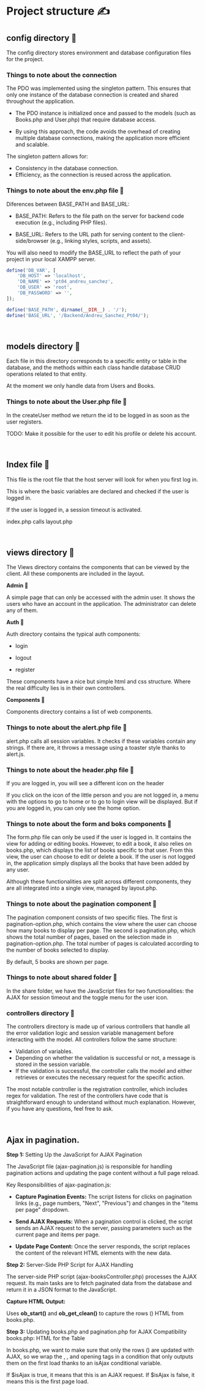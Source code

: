 # Project structure ✍️

## config directory 📂

The config directory stores environment and database configuration files for the project.

### Things to note about the connection

The PDO was implemented using the singleton pattern. This ensures that only one instance of the database connection is created and shared throughout the application.

- The PDO instance is initialized once and passed to the models (such as Books.php and User.php) that require database access.

- By using this approach, the code avoids the overhead of creating multiple database connections, making the application more efficient and scalable.

The singleton pattern allows for:

- Consistency in the database connection.
- Efficiency, as the connection is reused across the application.

### Things to note about the env.php file 🐘

Diferences between BASE_PATH and BASE_URL:

- BASE_PATH: Refers to the file path on the server for backend code execution (e.g., including PHP files).

- BASE_URL: Refers to the URL path for serving content to the client-side/browser (e.g., linking styles, scripts, and assets).

You will also need to modify the BASE_URL to reflect the path of your project in your local XAMPP server.

```php
define('DB_VAR', [
    'DB_HOST' => 'localhost',
    'DB_NAME' => 'pt04_andreu_sanchez',
    'DB_USER' => 'root',
    'DB_PASSWORD' => '',
]);

define('BASE_PATH', dirname(__DIR__) . '/');
define('BASE_URL', '/Backend/Andreu_Sanchez_Pt04/');
```

<br>

## models directory 📂

Each file in this directory corresponds to a specific entity or table in the database, and the methods within each class handle database CRUD operations related to that entity.

At the moment we only handle data from Users and Books.

### Things to note about the User.php file 🐘

In the createUser method we return the id to be logged in as soon as the user registers.

TODO: Make it possible for the user to edit his profile or delete his account.

<br>


## Index file 📝

This file is the root file that the host server will look for when you first log in. 

This is where the basic variables are declared and checked if the user is logged in.

If the user is logged in, a session timeout is activated.

index.php calls layout.php

<br>

## views directory 📂

The Views directory contains the components that can be viewed by the client. All these components are included in the layout.

**Admin 📂**

A simple page that can only be accessed with the admin user. It shows the users who have an account in the application. The administrator can delete any of them.

**Auth 📂**

Auth directory contains the typical auth components: 

- login

- logout

- register

These components have a nice but simple html and css structure. Where the real difficulty lies is in their own controllers.

**Components 📂**

Components directory contains a list of web components.

### Things to note about the alert.php file 🐘

alert.php calls all session variables.
It checks if these variables contain any strings.
If there are, it throws a message using a toaster style thanks to alert.js.

### Things to note about the header.php file 🐘

If you are logged in, you will see a different icon on the header

If you click on the icon of the little person and you are not logged in, a menu with the options to go to home or to go to login view will be displayed. But if you are logged in, you can only see the home option.

### Things to note about the form and boks components 🐘

The form.php file can only be used if the user is logged in. It contains the view for adding or editing books. However, to edit a book, it also relies on books.php, which displays the list of books specific to that user. From this view, the user can choose to edit or delete a book. If the user is not logged in, the application simply displays all the books that have been added by any user.

Although these functionalities are split across different components, they are all integrated into a single view, managed by layout.php.

### Things to note about the pagination component 🐘

The pagination component consists of two specific files. The first is pagination-option.php, which contains the view where the user can choose how many books to display per page. The second is pagination.php, which shows the total number of pages, based on the selection made in pagination-option.php. The total number of pages is calculated according to the number of books selected to display.

By default, 5 books are shown per page.

### Things to note about shared folder 📂

In the share folder, we have the JavaScript files for two functionalities: the AJAX for session timeout and the toggle menu for the user icon.

### controllers directory 📂

The controllers directory is made up of various controllers that handle all the error validation logic and session variable management before interacting with the model. All controllers follow the same structure:

- Validation of variables.
- Depending on whether the validation is successful or not, a message is stored in the session variable.
- If the validation is successful, the controller calls the model and either retrieves or executes the necessary request for the specific action.

The most notable controller is the registration controller, which includes regex for validation. The rest of the controllers have code that is straightforward enough to understand without much explanation. However, if you have any questions, feel free to ask.

<br>

## Ajax in pagination.

**Step 1:** Setting Up the JavaScript for AJAX Pagination

The JavaScript file (ajax-pagination.js) is responsible for handling pagination actions and updating the page content without a full page reload.

Key Responsibilities of ajax-pagination.js:

- **Capture Pagination Events:** The script listens for clicks on pagination links (e.g., page numbers, "Next", "Previous") and changes in the "items per page" dropdown.

- **Send AJAX Requests:** When a pagination control is clicked, the script sends an AJAX request to the server, passing parameters such as the current page and items per page.

- **Update Page Content:** Once the server responds, the script replaces the content of the relevant HTML elements with the new data.

**Step 2:** Server-Side PHP Script for AJAX Handling

The server-side PHP script (ajax-booksController.php) processes the AJAX request. Its main tasks are to fetch paginated data from the database and return it in a JSON format to the JavaScript.

**Capture HTML Output:**

Uses **ob_start()** and **ob_get_clean()** to capture the rows (<tbody>) HTML from books.php.

**Step 3:** Updating books.php and pagination.php for AJAX Compatibility
books.php: HTML for the Table

In books.php, we want to make sure that only the rows (<tbody>) are updated with AJAX, so we wrap the <table>, <thead>, and opening <tbody> tags in a condition that only outputs them on the first load thanks to an isAjax conditional variable.

If $isAjax is true, it means that this is an AJAX request.
If $isAjax is false, it means this is the first page load.